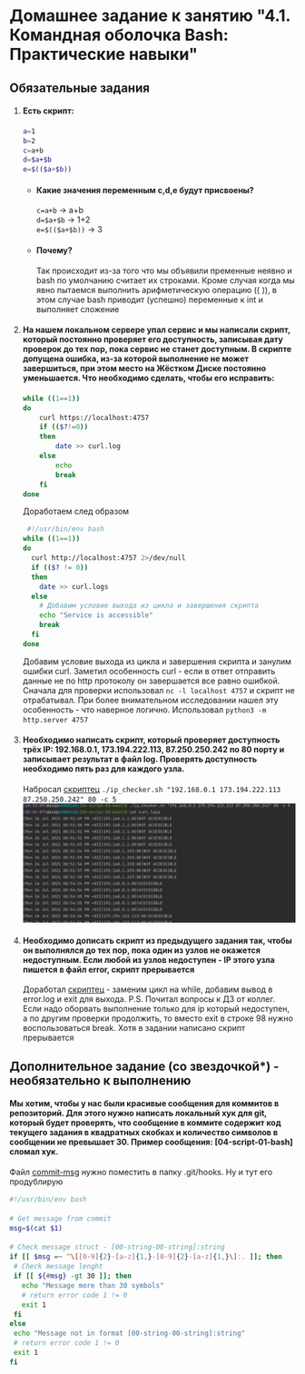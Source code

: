 # Домашнее задание к занятию "4.1. Командная оболочка Bash: Практические навыки"

## Обязательные задания

1. #### Есть скрипт:
	```bash
	a=1
	b=2
	c=a+b
	d=$a+$b
	e=$(($a+$b))
	```
	* #### Какие значения переменным c,d,e будут присвоены?
      `c=a+b` -> a+b  
	  `d=$a+$b` -> 1+2  
	  `e=$(($a+$b))` -> 3
	* #### Почему?
	  Так происходит из-за того что мы объявили пременные неявно и bash по умолчанию считает их строками.
	  Кроме случая когда мы явно пытаемся выполнить арифметическую операцию (( )), в этом случае bash приводит (успешно) переменные 
	  к int и выполняет сложение
1. #### На нашем локальном сервере упал сервис и мы написали скрипт, который постоянно проверяет его доступность, записывая дату проверок до тех пор, пока сервис не станет доступным. В скрипте допущена ошибка, из-за которой выполнение не может завершиться, при этом место на Жёстком Диске постоянно уменьшается. Что необходимо сделать, чтобы его исправить:
	```bash
	while ((1==1))
	do
		curl https://localhost:4757
		if (($?!=0))
		then
			date >> curl.log
 		else
 			echo
 			break	
 		fi
	done
	```  
 	Доработаем след образом
	```bash
	 #!/usr/bin/env bash
	while ((1==1))
	do
	  curl http://localhost:4757 2>/dev/null
	  if (($? != 0))
	  then
	  	date >> curl.logs
	  else
		# Добавим условие выхода из цикла и завершения скрипта
		echo "Service is accessible"
		break
	  fi
	done
 	```
   Добавим условие выхода из цикла и завершения скрипта и занулим ошибки curl. Заметил особенность curl - если в ответ отправить 
   данные не по http протоколу он завершается все равно ошибкой. Сначала для проверки использовал `nc -l localhost 4757` и скрипт не отрабатывал.
   При более внимательном исследовании нашел эту особенность - что наверное логично. Использовал `python3 -m http.server 4757`
1. #### Необходимо написать скрипт, который проверяет доступность трёх IP: 192.168.0.1, 173.194.222.113, 87.250.250.242 по 80 порту и записывает результат в файл log. Проверять доступность необходимо пять раз для каждого узла.
   Набросал [скриптец](ip_checker.sh)
   `./ip_checker.sh "192.168.0.1 173.194.222.113 87.250.250.242" 80 -c 5`
   ![ip_checker_res](img/ip_checker_res.png)
1. #### Необходимо дописать скрипт из предыдущего задания так, чтобы он выполнялся до тех пор, пока один из узлов не окажется недоступным. Если любой из узлов недоступен - IP этого узла пишется в файл error, скрипт прерывается
   Доработал [скриптец](ip_checker.sh) - заменим цикл на while, добавим вывод в error.log и exit для выхода. 
   P.S. Почитал вопросы к ДЗ от коллег. Если надо оборвать выполнение только для ip который недоступен, а по другим проверки продолжить, 
   то вместо exit в строке 98 нужно воспользоваться break. Хотя в задании написано скрипт прерывается
## Дополнительное задание (со звездочкой*) - необязательно к выполнению

#### Мы хотим, чтобы у нас были красивые сообщения для коммитов в репозиторий. Для этого нужно написать локальный хук для git, который будет проверять, что сообщение в коммите содержит код текущего задания в квадратных скобках и количество символов в сообщении не превышает 30. Пример сообщения: \[04-script-01-bash\] сломал хук.
 Файл [commit-msg](commit-msg) нужно поместить в папку .git/hooks. Ну и тут его продублирую
 ```bash
 #!/usr/bin/env bash

# Get message from commit
msg=$(cat $1)

# Check message struct - [00-string-00-string]:string
if [[ $msg =~ ^\[[0-9]{2}-[a-z]{1,}-[0-9]{2}-[a-z]{1,}\]:. ]]; then
  # Check message lenght
  if [[ ${#msg} -gt 30 ]]; then
    echo "Message more than 30 symbols"
    # return error code 1 != 0
    exit 1
  fi
else
  echo "Message not in format [00-string-00-string]:string"
  # return error code 1 != 0
  exit 1
fi
 ```